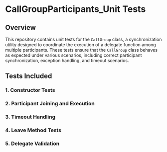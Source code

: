 # CallGroupParticipants_Unit Tests

## Overview

This repository contains unit tests for the `CallGroup` class, a synchronization utility designed to coordinate the execution of a delegate function among multiple participants. These tests ensure that the `CallGroup` class behaves as expected under various scenarios, including correct participant synchronization, exception handling, and timeout scenarios.

## Tests Included

### 1. Constructor Tests

### 2. Participant Joining and Execution

### 3. Timeout Handling

### 4. Leave Method Tests

### 5. Delegate Validation

